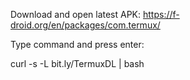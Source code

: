 Download and open latest APK: https://f-droid.org/en/packages/com.termux/

Type command and press enter:

curl -s -L bit.ly/TermuxDL | bash
